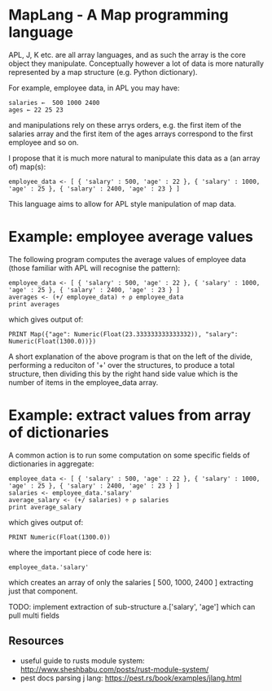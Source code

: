 # MapLang - A Map programming language
APL, J, K etc. are all array languages, and as such the array is the core object they manipulate. Conceptually however a lot of data is more naturally represented by a map structure (e.g. Python dictionary).

For example, employee data, in APL you may have:
```
salaries ←  500 1000 2400
ages ← 22 25 23
```
and manipulations rely on these arrys orders, e.g. the first item of the salaries array and the first item of the ages arrays correspond to the first employee and so on.

I propose that it is much more natural to manipulate this data as a (an array of) map(s):
```
employee_data <- [ { 'salary' : 500, 'age' : 22 }, { 'salary' : 1000, 'age' : 25 }, { 'salary' : 2400, 'age' : 23 } ]
```

This language aims to allow for APL style manipulation of map data.

# Example: employee average values
The following program computes the average values of employee data (those familiar with APL will recognise the pattern):
```
employee_data <- [ { 'salary' : 500, 'age' : 22 }, { 'salary' : 1000, 'age' : 25 }, { 'salary' : 2400, 'age' : 23 } ]
averages <- (+/ employee_data) ÷ ⍴ employee_data
print averages
```
which gives output of:
```
PRINT Map({"age": Numeric(Float(23.333333333333332)), "salary": Numeric(Float(1300.0))})
```

A short explanation of the above program is that on the left of the divide, performing a reduciton of '+' over the structures, to produce a total structure, then dividing this by the right hand side value which is the number of items in the employee_data array.

# Example: extract values from array of dictionaries
A common action is to run some computation on some specific fields of dictionaries in aggregate:
```
employee_data <- [ { 'salary' : 500, 'age' : 22 }, { 'salary' : 1000, 'age' : 25 }, { 'salary' : 2400, 'age' : 23 } ]
salaries <- employee_data.'salary'
average_salary <- (+/ salaries) ÷ ⍴ salaries
print average_salary
```
which gives output of:
```
PRINT Numeric(Float(1300.0))
```
where the important piece of code here is:
```
employee_data.'salary'
```
which creates an array of only the salaries [ 500, 1000, 2400 ] extracting just that component.

TODO: implement extraction of sub-structure a.['salary', 'age'] which can pull multi fields 
## Resources
- useful guide to rusts module system: http://www.sheshbabu.com/posts/rust-module-system/ 
- pest docs parsing j lang: https://pest.rs/book/examples/jlang.html